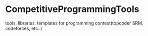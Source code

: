 CompetitiveProgrammingTools
===========================

tools, libraries, templates for programming contest(topcoder SRM, codeforces, etc..)
